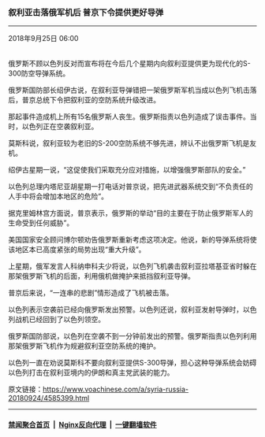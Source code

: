 ### 叙利亚击落俄军机后 普京下令提供更好导弹
------------------------

<div class="published">
 <span class="date" title="中国时间">
  <time datetime="2018-09-25T06:00:25+08:00">
   2018年9月25日 06:00
  </time>
 </span>
</div>
<br/>
<div class="wsw">
 <p>
  俄罗斯不顾以色列反对而宣布将在今后几个星期内向叙利亚提供更为现代化的S-300防空导弹系统。
 </p>
 <p>
  俄罗斯国防部长绍伊古说，在叙利亚导弹错把一架俄罗斯军机当成以色列飞机击落后，普京总统下令把叙利亚的空防系统升级改进。
 </p>
 <p>
  那起事件造成机上所有15名俄罗斯人丧生。俄罗斯指责以色列造成了误击事件。当时，以色列正在空袭叙利亚。
 </p>
 <p>
  莫斯科说，叙利亚较为老旧的S-200空防系统不够先进，辨认不出俄罗斯飞机是友机。
 </p>
 <p>
  绍伊古星期一说，“这促使我们采取充分应对措施，以增强俄罗斯部队的安全。”
 </p>
 <p>
  以色列总理内塔尼亚胡星期一打电话对普京说，把先进武器系统交到“不负责任的人手中将会增加本地区的危险”。
 </p>
 <p>
  据克里姆林宫方面说，普京表示，俄罗斯的举动“目的主要在于防止俄罗斯军人的生命受到任何威胁”。
 </p>
 <p>
  美国国家安全顾问博尔顿劝告俄罗斯重新考虑这项决定。他说，新的导弹系统将使该地区本已高度紧张的局势出现“重大升级”。
 </p>
 <p>
  上星期，俄军发言人科纳申科夫少将说，以色列飞机袭击叙利亚拉塔基亚省时躲在那架俄罗斯飞机的后面，利用俄机做掩护来抵挡叙利亚导弹。
 </p>
 <p>
  普京后来说，“一连串的悲剧”情形造成了飞机被击落。
 </p>
 <p>
  以色列表示空袭前已经向俄罗斯发出预警。以色列还说，叙利亚发射导弹时，以色列战机已经回到了以色列领空。
 </p>
 <p>
  俄罗斯国防部说，以色列在空袭不到一分钟前发出的预警。俄罗斯指责以色列利用那架俄罗斯飞机作为规避叙利亚空防系统的掩护。
 </p>
 <p>
  以色列一直在劝说莫斯科不要向叙利亚提供S-300导弹，担心这种导弹系统会妨碍以色列打击在叙利亚境内的伊朗和真主党武装的能力。
 </p>
</div>

原文链接：https://www.voachinese.com/a/syria-russia-20180924/4585399.html


------------------------
#### [禁闻聚合首页](https://github.com/gfw-breaker/banned-news/blob/master/README.md) &nbsp;|&nbsp; [Nginx反向代理](https://github.com/gfw-breaker/open-proxy/blob/master/README.md) &nbsp;|&nbsp;  [一键翻墙软件](https://github.com/gfw-breaker/nogfw/blob/master/README.md)